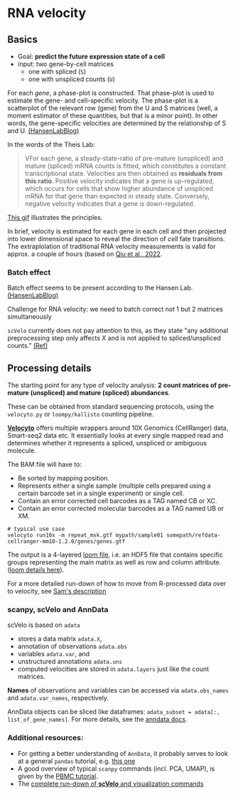 # RNA velocity

## Basics

* Goal: **predict the future expression state of a cell**
 * input: two gene-by-cell matrices
 	* one with spliced (`S`)
 	* one with unspliced counts (`U`)

For each *gene*, a phase-plot is constructed.
That phase-plot is used to estimate the gene- and cell-specific velocity.
The phase-plot is a scatterplot of the relevant row (gene) from the U and S matrices (well, a moment estimator of these quantities, but that is a minor point). In other words, the gene-specific velocities are determined by the relationship of S and U. [(HansenLabBlog)](http://www.hansenlab.org/velocity_batch)

In the words of the Theis Lab:
>VFor each gene, a steady-state-ratio of pre-mature (unspliced) and mature (spliced) mRNA counts is fitted, which constitutes a constant transcriptional state. Velocities are then obtained as **residuals from this ratio**. Positive velocity indicates that a gene is up-regulated, which occurs for cells that show higher abundance of unspliced mRNA for that gene than expected in steady state. Conversely, negative velocity indicates that a gene is down-regulated.

[This gif](https://user-images.githubusercontent.com/31883718/80227452-eb822480-864d-11ea-9399-56886c5e2785.gif) illustrates the principles.

In brief, velocity is estimated for each gene in each cell and then projected into lower dimensional space to reveal the direction of *cell* fate transitions.
The extraplolation of traditional RNA velocity measurements is valid for approx. a couple of hours (based on [Qiu et al., 2022](https://doi.org/10.1016/j.cell.2021.12.045).

### Batch effect 

Batch effect seems to be present according to the Hansen Lab. [(HansenLabBlog)](http://www.hansenlab.org/velocity_batch)

Challenge for RNA velocity: we need to batch correct not 1 but 2 matrices simultaneously

`scVelo` currently does not pay attention to this, as they state "any additional preprocessing step only affects X and is not applied to spliced/unspliced counts." [(Ref)](https://colab.research.google.com/github/theislab/scvelo_notebooks/blob/master/VelocityBasics.ipynb#scrollTo=SgjdS1emFTbq)

## Processing details

The starting point for any type of velocity analysis: **2 count matrices of pre-mature (unspliced) and mature (spliced) abundances**.

These can be obtained from standard sequencing protocols, using the `velocyto.py` or `loompy/kallisto` counting pipeline.

[**Velocyto**](http://velocyto.org/velocyto.py/tutorial/index.html) offers multiple wrappers around 10X Genomics (CellRanger) data, Smart-seq2 data etc.
It essentially looks at every single mapped read and determines whether it represents a spliced, unspliced or ambiguous molecule.

The BAM file will have to:

- Be sorted by mapping position.
- Represents either a single sample (multiple cells prepared using a certain barcode set in a single experiment) or single cell.
- Contain an error corrected cell barcodes as a TAG named CB or XC.
- Contain an error corrected molecular barcodes as a TAG named UB or XM.

```
# typical use case
velocyto run10x -m repeat_msk.gtf mypath/sample01 somepath/refdata-cellranger-mm10-1.2.0/genes/genes.gtf
```

The output is a 4-layered [loom file](http://linnarssonlab.org/loompy/index.html), i.e. an HDF5 file that contains specific groups representing the main matrix as well as row and column attribute. ([loom details here](http://linnarssonlab.org/loompy/conventions/index.html)).

For a more detailed run-down of how to move from R-processed data over to velocity, see [Sam's description](https://smorabit.github.io/tutorials/8_velocyto/)

### scanpy, scVelo and AnnData

scVelo is based on `adata`

- stores a data matrix `adata.X`,
- annotation of observations `adata.obs`
- variables `adata.var`, and 
- unstructured annotations `adata.uns`
- computed velocities are stored in `adata.layers` just like the count matrices. 

**Names** of observations and variables can be accessed via `adata.obs_names` and `adata.var_names`, respectively. 

AnnData objects can be sliced like dataframes: `adata_subset = adata[:, list_of_gene_names]`. For more details, see the [anndata docs](https://anndata.readthedocs.io/en/latest/api.html).

### Additional resources:

* For getting a better understanding of `AnnData`, it probably serves to look at a general `pandas` tutorial, e.g. [this one](https://blog.jetbrains.com/datalore/2021/02/25/pandas-tutorial-10-popular-questions-for-python-data-frames/)
* A good overview of typical `scanpy` commands (incl. PCA, UMAP), is given by the [PBMC tutorial](https://scanpy-tutorials.readthedocs.io/en/latest/pbmc3k.html).
* The [complete run-down of **scVelo** and visualization commands](https://scvelo.readthedocs.io/VelocityBasics.html)
